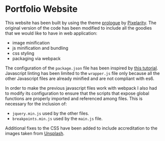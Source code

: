 # Portfolio Website

This website has been built by using the theme [prologue](https://pixelarity.com/prologue) by [Pixelarity](https://pixelarity.com). 
The original version of the code has been modified to include all the goodies that we would like to have in web application:

- image minification
- js minification and bundling
- css styling
- packaging via webpack

The configuration of the `package.json` file has been inspired by [this tutorial](https://wweb.dev/blog/how-to-create-static-website-npm-scripts/). 
Javascript linting has been limited to the `wrapper.js` file only because all the other Javascript files are already minified and are not compliant 
with es6.

In order to make the previous javascript files work with webpack I also had to modify its configuration to ensure that the scripts that expose global 
functions are properly imported and referenced among files. This is necessary for the inclusion of:

- `jquery.min.js` used by the other files.
- `breakpoints.min.js` used by the `main.js` file.

Additional fixes to the CSS have been added to include accreditation to the images taken from [Unsplash](https://unsplash.com).
